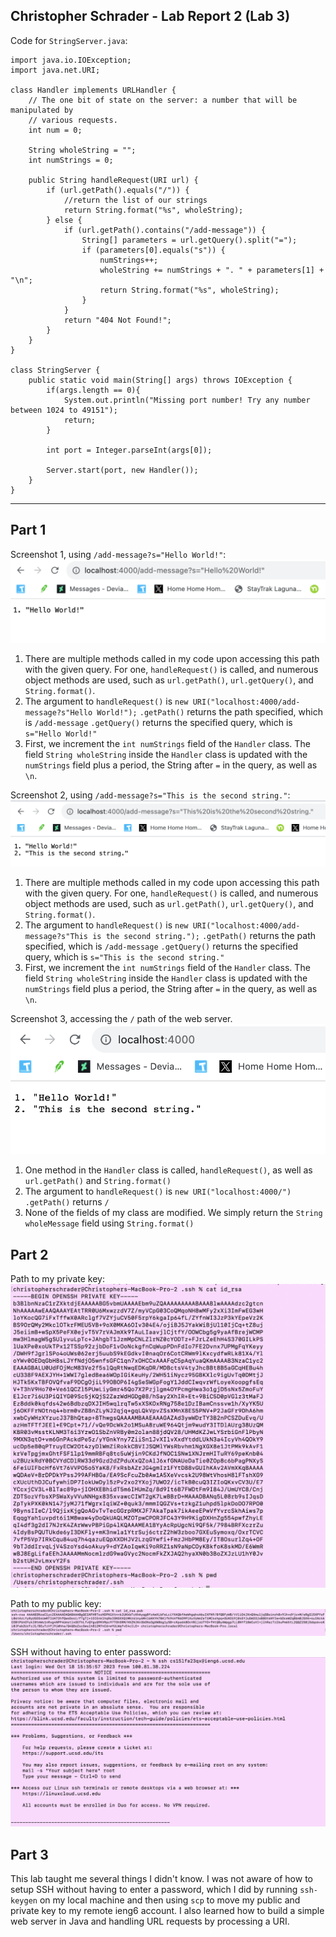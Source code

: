## Christopher Schrader - Lab Report 2 (Lab 3)

Code for `StringServer.java`:

```
import java.io.IOException;
import java.net.URI;

class Handler implements URLHandler {
    // The one bit of state on the server: a number that will be manipulated by
    // various requests.
    int num = 0;

    String wholeString = "";
    int numStrings = 0;

    public String handleRequest(URI url) {
        if (url.getPath().equals("/")) {
            //return the list of our strings
            return String.format("%s", wholeString);
        } else {
            if (url.getPath().contains("/add-message")) {
                String[] parameters = url.getQuery().split("=");
                if (parameters[0].equals("s")) {
                    numStrings++;
                    wholeString += numStrings + ". " + parameters[1] + "\n";
                    return String.format("%s", wholeString);
                }
            }
            return "404 Not Found!";
        }
    }
}

class StringServer {
    public static void main(String[] args) throws IOException {
        if(args.length == 0){
            System.out.println("Missing port number! Try any number between 1024 to 49151");
            return;
        }

        int port = Integer.parseInt(args[0]);

        Server.start(port, new Handler());
    }
}
```
---

## Part 1

Screenshot 1, using `/add-message?s="Hello World!"`:
![First](lab3_hello.png)

1. There are multiple methods called in my code upon accessing this path with the given query. For one, `handleRequest()` is called, and numerous object methods are used, such as `url.getPath()`, `url.getQuery()`, and `String.format()`.
2. The argument to `handleRequest()` is `new URI("localhost:4000/add-message?s"Hello World!");`
   `.getPath()` returns the path specified, which is `/add-message`
   `.getQuery()` returns the specified query, which is `s="Hello World!"`
3. First, we increment the `int numStrings` field of the `Handler` class. 
   The field `String wholeString` inside the `Handler` class is updated with the `numStrings` field plus a period, the String after `=` in the query, as well as `\n`.

Screenshot 2, using `/add-message?s="This is the second string."`:
![Second](lab3_second.png)

1. There are multiple methods called in my code upon accessing this path with the given query. For one, `handleRequest()` is called, and numerous object methods are used, such as `url.getPath()`, `url.getQuery()`, and `String.format()`.
2. The argument to `handleRequest()` is `new URI("localhost:4000/add-message?s"This is the second string.");`
   `.getPath()` returns the path specified, which is `/add-message`
   `.getQuery()` returns the specified query, which is `s="This is the second string."`
3. First, we increment the `int numStrings` field of the `Handler` class. 
   The field `String wholeString` inside the `Handler` class is updated with the `numStrings` field plus a period, the String after `=` in the query, as well as `\n`.

Screenshot 3, accessing the `/` path of the web server.
![Third](lab3_3.png)

1. One method in the `Handler` class is called, `handleRequest()`, as well as `url.getPath()` and `String.format()`
2. The argument to `handleRequest()` is `new URI("localhost:4000/")`
   `.getPath()` returns `/`
3. None of the fields of my class are modified. We simply return the `String wholeMessage` field using `String.format()`

## Part 2

Path to my private key:
![Private key](lab3_4.png)

Path to my public key:
![Public key](lab3_5.png)

SSH without having to enter password:
![SSH](lab3_6.png)

## Part 3

This lab taught me several things I didn't know. I was not aware of how to setup SSH without having to enter a password, which I did by running `ssh-keygen` on my local machine and then using `scp` to move my public and private key to my remote ieng6 account. I also learned how to build a simple web server in Java and handling URL requests by processing a URI.
